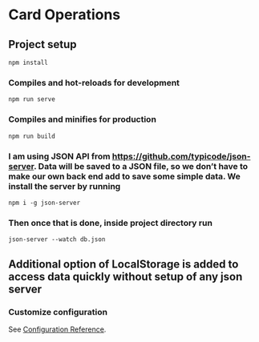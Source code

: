 # Card Operations

## Project setup
```
npm install
```
### Compiles and hot-reloads for development
```
npm run serve
```
### Compiles and minifies for production
```
npm run build
```
### I am using JSON API from https://github.com/typicode/json-server. Data will be saved to a JSON file, so we don’t have to make our own back end add to save some simple data. We install the server by running 
```
npm i -g json-server
```
### Then once that is done, inside project directory run

```
json-server --watch db.json
```
## Additional option of LocalStorage is added to access data quickly without setup of any json server

### Customize configuration
See [Configuration Reference](https://cli.vuejs.org/config/).
